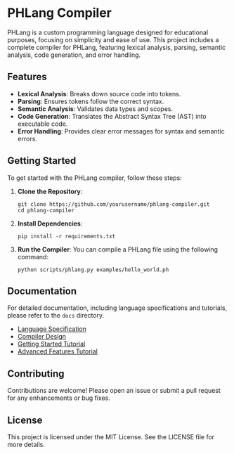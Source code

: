 # PHLang Compiler

PHLang is a custom programming language designed for educational purposes, focusing on simplicity and ease of use. This project includes a complete compiler for PHLang, featuring lexical analysis, parsing, semantic analysis, code generation, and error handling.

## Features

- **Lexical Analysis**: Breaks down source code into tokens.
- **Parsing**: Ensures tokens follow the correct syntax.
- **Semantic Analysis**: Validates data types and scopes.
- **Code Generation**: Translates the Abstract Syntax Tree (AST) into executable code.
- **Error Handling**: Provides clear error messages for syntax and semantic errors.

## Getting Started

To get started with the PHLang compiler, follow these steps:

1. **Clone the Repository**:
   ```
   git clone https://github.com/yourusername/phlang-compiler.git
   cd phlang-compiler
   ```

2. **Install Dependencies**:
   ```
   pip install -r requirements.txt
   ```

3. **Run the Compiler**:
   You can compile a PHLang file using the following command:
   ```
   python scripts/phlang.py examples/hello_world.ph
   ```

## Documentation

For detailed documentation, including language specifications and tutorials, please refer to the `docs` directory.

- [Language Specification](docs/language_spec.md)
- [Compiler Design](docs/compiler_design.md)
- [Getting Started Tutorial](docs/tutorials/getting_started.md)
- [Advanced Features Tutorial](docs/tutorials/advanced_features.md)

## Contributing

Contributions are welcome! Please open an issue or submit a pull request for any enhancements or bug fixes.

## License

This project is licensed under the MIT License. See the LICENSE file for more details.